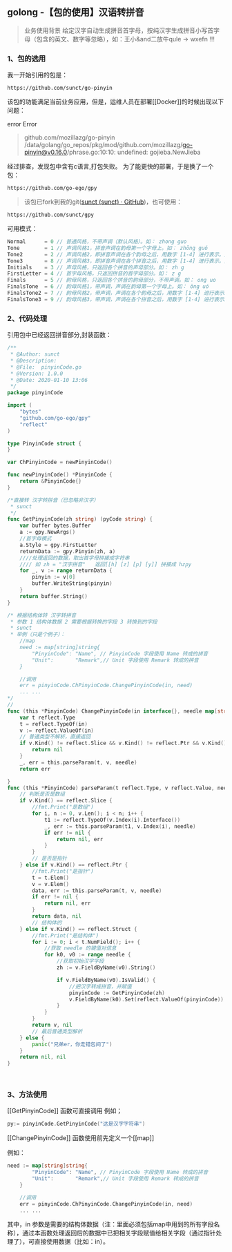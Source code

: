 ## golong -【包的使用】汉语转拼音


> 业务使用背景
给定汉字自动生成拼音首字母，按纯汉字生成拼音小写首字母（包含的英文、数字等忽略），如：王小&and二放牛qule -> wxefn
!!!

### 1、包的选用

我一开始引用的包是：
``` git
https://github.com/sunct/go-pinyin
```
该包的功能满足当前业务应用，但是，运维人员在部署[[Docker]]的时候出现以下问题：

error Error

>github.com/mozillazg/go-pinyin
/data/golang/go_repos/pkg/mod/github.com/mozillazg/go-pinyin@v0.16.0/phrase.go:10:10: undefined: gojieba.NewJieba


经过排查，发现包中含有c语言,打包失败。
为了能更快的部署，于是换了一个包：
```git
https://github.com/go-ego/gpy
```
> 该包已fork到我的git([sunct (sunct) · GitHub](https://github.com/sunct))，也可使用：

```git
https://github.com/sunct/gpy
```
可用模式：
```go
Normal      = 0 // 普通风格，不带声调（默认风格）。如： zhong guo
Tone        = 1 // 声调风格1，拼音声调在韵母第一个字母上。如： zhōng guó
Tone2       = 2 // 声调风格2，即拼音声调在各个韵母之后，用数字 [1-4] 进行表示。如： zho1ng guo2
Tone3       = 8 // 声调风格3，即拼音声调在各个拼音之后，用数字 [1-4] 进行表示。如： zhong1 guo2
Initials    = 3 // 声母风格，只返回各个拼音的声母部分。如： zh g
FirstLetter = 4 // 首字母风格，只返回拼音的首字母部分。如： z g
Finals      = 5 // 韵母风格，只返回各个拼音的韵母部分，不带声调。如： ong uo
FinalsTone  = 6 // 韵母风格1，带声调，声调在韵母第一个字母上。如： ōng uó
FinalsTone2 = 7 // 韵母风格2，带声调，声调在各个韵母之后，用数字 [1-4] 进行表示。如： o1ng uo2
FinalsTone3 = 9 // 韵母风格3，带声调，声调在各个拼音之后，用数字 [1-4] 进行表示。如： ong1 uo2

```

### 2、代码处理

引用包中已经返回拼音部分,封装函数：
```go
/**
 * @Author: sunct
 * @Description:
 * @File:  pinyinCode.go
 * @Version: 1.0.0
 * @Date: 2020-01-10 13:06
 */
package pinyinCode

import (
	"bytes"
	"github.com/go-ego/gpy"
	"reflect"
)

type PinyinCode struct {
}

var ChPinyinCode = newPinyinCode()

func newPinyinCode() *PinyinCode {
	return &PinyinCode{}
}

/*直接转 汉字转拼音（已忽略非汉字）
 * sunct
 */
func GetPinyinCode(zh string) (pyCode string) {
	var buffer bytes.Buffer
	a := gpy.NewArgs()
	//首字母模式
	a.Style = gpy.FirstLetter
	returnData := gpy.Pinyin(zh, a)
	////处理返回的数据，取出首字母拼接成字符串
	//// 如 zh = "汉字拼音"   返回[[h] [z] [p] [y]] 拼接成 hzpy
	for _, v := range returnData {
		pinyin := v[0]
		buffer.WriteString(pinyin)
	}
	return buffer.String()
}

/* 根据结构体转 汉字转拼音
 * 参数 1 结构体数据 2 需要根据转换的字段 3 转换到的字段
 * sunct
 * 举例（只是个例子）：
	//map
    need := map[string]string{
		"PinyinCode": "Name", // PinyinCode 字段使用 Name 转成的拼音
		"Unit":       "Remark",// Unit 字段使用 Remark 转成的拼音
	}

	//调用
	err = pinyinCode.ChPinyinCode.ChangePinyinCode(in, need)
	... ...
*/
//
func (this *PinyinCode) ChangePinyinCode(in interface{}, needle map[string]string) (err error) {
	var t reflect.Type
	t = reflect.TypeOf(in)
	v := reflect.ValueOf(in)
	// 普通类型不解析，直接返回
	if v.Kind() != reflect.Slice && v.Kind() != reflect.Ptr && v.Kind() != reflect.Struct {
		return nil
	}
	_, err = this.parseParam(t, v, needle)
	return err

}
func (this *PinyinCode) parseParam(t reflect.Type, v reflect.Value, needle map[string]string) (out interface{}, err error) {
	// 判断是否是数组
	if v.Kind() == reflect.Slice {
		//fmt.Print("是数组")
		for i, n := 0, v.Len(); i < n; i++ {
			t1 := reflect.TypeOf(v.Index(i).Interface())
			_, err := this.parseParam(t1, v.Index(i), needle)
			if err != nil {
				return nil, err
			}
		}
		// 是否是指针
	} else if v.Kind() == reflect.Ptr {
		//fmt.Print("是指针")
		t = t.Elem()
		v = v.Elem()
		data, err := this.parseParam(t, v, needle)
		if err != nil {
			return nil, err
		}
		return data, nil
		// 结构体的
	} else if v.Kind() == reflect.Struct {
		//fmt.Print("是结构体")
		for i := 0; i < t.NumField(); i++ {
			//获取 needle 的键值对信息
			for k0, v0 := range needle {
				//获取初始汉字字段
				zh := v.FieldByName(v0).String()

				if v.FieldByName(v0).IsValid() {
					//把汉字转成拼音，并赋值
					pinyinCode := GetPinyinCode(zh)
					v.FieldByName(k0).Set(reflect.ValueOf(pinyinCode))
				}
			}
		}
		return v, nil
		// 最后普通类型解析
	} else {
		panic("兄弟er，你走错包间了")
	}
	return nil, nil
}




```


### 3、方法使用

[[GetPinyinCode]] 函数可直接调用
例如；
```go
py:= pinyinCode.GetPinyinCode("这是汉字字符串")
```


[[ChangePinyinCode]] 函数使用前先定义一个[[map]]

例如：
```go
need := map[string]string{
        "PinyinCode": "Name", // PinyinCode 字段使用 Name 转成的拼音
        "Unit":       "Remark",// Unit 字段使用 Remark 转成的拼音
    }

    //调用
    err = pinyinCode.ChPinyinCode.ChangePinyinCode(in, need)
    ... ...
  ```
  其中，in 参数是需要的结构体数据（注：里面必须包括map中用到的所有字段名称），通过本函数处理返回后的数据中已把相关字段赋值给相关字段（通过指针处理了），可直接使用数据（比如：in）。
  




